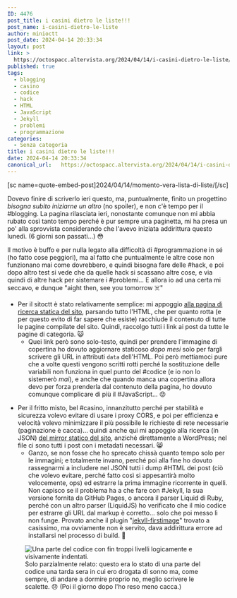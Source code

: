 ```yaml
---
ID: 4476
post_title: i casini dietro le liste!!!
post_name: i-casini-dietro-le-liste
author: minioctt
post_date: 2024-04-14 20:33:34
layout: post
link: >
  https://octospacc.altervista.org/2024/04/14/i-casini-dietro-le-liste/
published: true
tags:
  - blogging
  - casino
  - codice
  - hack
  - HTML
  - JavaScript
  - Jekyll
  - problemi
  - programmazione
categories:
  - Senza categoria
title: i casini dietro le liste!!!
date: 2024-04-14 20:33:34
canonical_url:   https://octospacc.altervista.org/2024/04/14/i-casini-dietro-le-liste/
---
```

<!-- wp:paragraph -->
<p>[sc name=quote-embed-post]2024/04/14/momento-vera-lista-di-liste/[/sc]</p>
<!-- /wp:paragraph -->

<!-- wp:paragraph -->
<p>Dovevo finire di scriverlo ieri questo, ma, puntualmente, finito un progettino <em>bisogna subito iniziarne un altro</em> (no spoiler), e non c'è tempo per il #blogging. La pagina rilasciata ieri, nonostante comunque non mi abbia rubato così tanto tempo perché è pur sempre una paginetta, mi ha presa un po' alla sprovvista considerando che l'avevo iniziata addirittura questo lunedì. (6 giorni son passati...) 😳</p>
<!-- /wp:paragraph -->

<!-- wp:paragraph -->
<p>Il motivo è buffo e per nulla legato alla difficoltà di #programmazione in sé (ho fatto cose peggiori), ma al fatto che puntualmente le altre cose non funzionano mai come dovrebbero, e quindi bisogna fare delle #hack, e poi dopo altro test si vede che da quelle hack si scassano altre cose, e via quindi di altre hack per sistemare i #problemi... E allora io ad una certa mi seccavo, e dunque "aight then, see you tomorrow ☠️"</p>
<!-- /wp:paragraph -->

<!-- wp:list -->
<ul><!-- wp:list-item -->
<li>Per il sitoctt è stato relativamente semplice: mi appoggio <a href="https://sitoctt.octt.eu.org/Search.html">alla pagina di ricerca statica del sito</a>, parsando tutto l'HTML, che per quanto rotta (e per questo evito di far sapere che esiste) racchiude il contenuto di tutte le pagine compilate del sito. Quindi, raccolgo tutti i link ai post da tutte le pagine di categoria. 😺<!-- wp:list -->
<ul><!-- wp:list-item -->
<li>Quei link però sono solo-testo, quindi per prendere l'immagine di copertina ho dovuto aggiornare staticoso <em>dopo mesi</em> solo per fargli scrivere gli URL in attributi <code>data</code> dell'HTML. Poi però mettiamoci pure che a volte questi vengono scritti rotti perché la sostituzione delle variabili non funziona in quel punto del #codice (e io non lo sistemerò <em>mai</em>), e anche che quando manca una copertina allora devo per forza prenderla dal contenuto della pagina, ho dovuto comunque complicare di più il #JavaScript... 😡</li>
<!-- /wp:list-item --></ul>
<!-- /wp:list --></li>
<!-- /wp:list-item --></ul>
<!-- /wp:list -->

<!-- wp:list -->
<ul><!-- wp:list-item -->
<li>Per il fritto misto, bel #casino, innanzitutto perché per stabilità e sicurezza volevo evitare di usare i proxy CORS, e poi per efficienza e velocità volevo minimizzare il più possibile le richieste di rete necessarie (paginazione è cacca)... quindi anche qui mi appoggio alla ricerca (in JSON) <a href="https://octospacc.gitlab.io/microblog-mirror">del mirror statico del sito</a>, anziché direttamente a WordPress; nel file ci sono tutti i post con i metadati necessari. 😸<!-- wp:list -->
<ul><!-- wp:list-item -->
<li>Ganzo, se non fosse che ho sprecato chissà quanto tempo solo per le immagini; e totalmente invano, perché poi alla fine ho dovuto rassegnarmi a includere nel JSON tutti i dump #HTML dei post (ciò che volevo evitare, perché fatto così si appesantirà molto velocemente, ops) ed estrarre la prima immagine ricorrente in quelli. Non capisco se il problema ha a che fare con #Jekyll, la sua versione fornita da GitHub Pages, o ancora il parser Liquid di Ruby, perché con un altro parser (LiquidJS) ho verificato che il mio codice per estrarre gli URL dal markup è corretto... solo che poi messo lì non funge. Provato anche il plugin "<a href="https://github.com/nhoizey/jekyll-firstimage">jekyll-firstimage</a>" trovato a casissimo, ma ovviamente non è servito, dava addirittura errore ad installarsi nel processo di build. 👹</li>
<!-- /wp:list-item --></ul>
<!-- /wp:list --></li>
<!-- /wp:list-item --></ul>
<!-- /wp:list -->

<!-- wp:paragraph -->
<p></p>
<!-- /wp:paragraph -->

<!-- wp:image {"id":4500,"sizeSlug":"large","linkDestination":"none"} -->
<figure class="wp-block-image size-large"><img src="{{site.cdnurl}}/assets/uploads/2024/04/screenshot-from-2024-04-11-00-30-29-19068796621949443507-960x364.jpg" alt="Una parte del codice con fin troppi livelli logicamente e visivamente indentati." class="wp-image-4500"/><figcaption class="wp-element-caption">Solo parzialmente relato: questo era lo stato di una parte del codice una tarda sera in cui ero drogata di sonno ma, come sempre, di andare a dormire proprio no, meglio scrivere le scalette. 😞 (Poi il giorno dopo l'ho reso meno cacca.)</figcaption></figure>
<!-- /wp:image -->